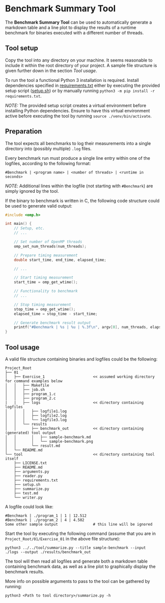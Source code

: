 # Benchmark Summary Tool

The **Benchmark Summary Tool** can be used to automatically generate a markdown table and a line plot to display the results of a runtime benchmark for binaries executed with a different number of threads.

## Tool setup

Copy the tool into any directory on your machine. It seems reasonable to include it within the root directory of your project. A sample file structure is given further down in the section *Tool usage*.

To run the tool a functional Python 3 installation is required. Install dependencies specified in [requirements.txt](requirements.txt) either by executing the provided setup script ([setup.sh](setup.sh)) or by manually running `python3 -m pip install -r requirements.txt`.

*NOTE:* The provided setup script creates a virtual environment before installing Python dependencies. Ensure to have this virtual environment active before executing the tool by running `source ./venv/bin/activate`.

## Preparation

The tool expects all benchmarks to log their measurements into a single directory into (possibly multiple) `.log` files.

Every benchmark run must produce a single line entry within one of the logfiles, according to the following format:

`#Benchmark | <program name> | <number of threads> | <runtime in seconds>`

*NOTE*: Additional lines within the logfile (not starting with `#Benchmark`) are simply ignored by the tool.

If the binary to benchmark is written in C, the following code structure could be used to generate valid output:

```c
#include <omp.h>

int main() {
    // Setup, etc.
    // ...

    // Set number of OpenMP threads
	omp_set_num_threads(num_threads);

    // Prepare timing measurement
	double start_time, end_time, elapsed_time;

    // ...

    // Start timing measurement
    start_time = omp_get_wtime();

    // Functionality to benchmark
    // ...

    // Stop timing measurement
    stop_time = omp_get_wtime();
    elapsed_time = stop_time - start_time;

    // Generate benchmark result output
    printf("#Benchmark | %s | %u | %.3f\n", argv[0], num_threads, elapsed_time);
}

```
## Tool usage

A valid file structure containing binaries and logfiles could be the following:

```
Project_Root
├── 01
│   ├── Exercise_1                      << assumed working directory for command examples below
│   │   ├── Makefile
│   │   ├── job.sh
│   │   ├── program_1.c
│   │   ├── program_2.c
|   |   ├── logs                        << directory containing logfiles
│   │   │   ├── logfile1.log
│   │   │   ├── logfile2.log
│   │   │   └── logfile3.log
│   │   └── results
│   │       ├── benchmark_out           << directory containing (generated) tool output
│   │       │   ├── sample-benchmark.md        
│   │       │   └── sample-benchmark.png
│   │       └── result.md
│   └── README.md
└── tool                                << directory containing tool itself
    ├── LICENSE.txt
    ├── README.md
    ├── arguments.py
    ├── reader.py
    ├── requirements.txt
    ├── setup.sh
    ├── summarize.py
    ├── test.md
    └── writer.py
```

A logfile could look like:

```
#Benchmark | ./program_1 | 1 | 12.512
#Benchmark | ./program_2 | 4 | 4.502
Some other sample output                # this line will be ignored
```

Start the tool by executing the following command (assume that you are in `Project_Root/01/Exercise_01` in the above file structure):

`python3 ../../tool/summarize.py --title sample-benchmark --input ./logs --output ./results/benchmark_out`

The tool will then read all logfiles and generate both a markdown table containing benchmark data, as well as a line plot to graphically display the benchmark results.

More info on possible arguments to pass to the tool can be gathered by running:

`python3 <Path to tool directory>/summarize.py -h`
